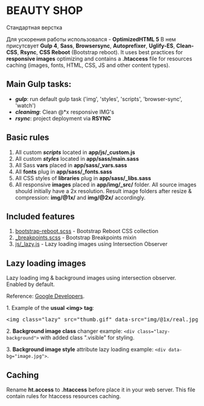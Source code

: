 <h1>BEAUTY SHOP</h1>
<p>Стандартная верстка</p>

<p>Для ускорения работы использовался - <strong>OptimizedHTML 5</strong> В нем присутсвует <strong>Gulp 4</strong>, <strong>Sass</strong>, <strong>Browsersync</strong>, <strong>Autoprefixer</strong>, <strong>Uglify-ES</strong>, <strong>Clean-CSS</strong>, <strong>Rsync</strong>, <strong>CSS Reboot</strong> (Bootstrap reboot). It uses best practices for <strong>responsive images</strong> optimizing and contains a <strong>.htaccess</strong> file for resources caching (images, fonts, HTML, CSS, JS and other content types).</p>

<h2>Main Gulp tasks:</h2>

<ul>
	<li><strong title="gulp task"><em>gulp</em></strong>: run default gulp task ('img', 'styles', 'scripts', 'browser-sync', 'watch')</li>
	<li><strong title="cleanimg task"><em>cleanimg</em></strong>: Clean @*x responsive IMG's</li>
	<li><strong title="rsync task"><em>rsync</em></strong>: project deployment via <strong>RSYNC</strong></li>
</ul>

<h2>Basic rules</h2>

<ol>
	<li>All custom <strong title="scripts task"><em>scripts</em></strong> located in <strong>app/js/_custom.js</strong></li>
	<li>All custom <strong title="styles task"><em>styles</em></strong> located in <strong>app/sass/main.sass</strong></li>
	<li>All Sass <strong>vars</strong> placed in <strong>app/sass/_vars.sass</strong></li>
	<li>All <strong>fonts</strong> plug in <strong>app/sass/_fonts.sass</strong></li>
	<li>All CSS styles of <strong>libraries</strong> plug in <strong>app/sass/_libs.sass</strong></li>
	<li>All responsive <strong>images</strong> placed in <strong>app/img/_src/</strong> folder. All source images should initially have a 2x resolution. Result image folders after resize & compression: <strong>img/@1x/</strong> and <strong>img/@2x/</strong> accordingly.</li>
</ol>

<h2>Included features</h2>

<ol>
	<li><a href="https://getbootstrap.com/docs/4.0/content/reboot/">bootstrap-reboot.scss</a> - Bootstrap Reboot CSS collection</li>
	<li>
		<a href="https://getbootstrap.com/docs/4.0/layout/overview/#responsive-breakpoints">_breakpoints.scss</a> - Bootstrap Breakpoints mixin</li>
	<li><a href="https://github.com/agragregra/OptimizedHTML-5/blob/master/app/js/_lazy.js">js/_lazy.js</a> - Lazy loading images using Intersection Observer</li>
</ol>

<h2>Lazy loading images</h2>

<p>Lazy loading img & background images using intersection observer. Enabled by default.</p>

<p>Reference: <a href="https://developers.google.com/web/fundamentals/performance/lazy-loading-guidance/images-and-video/#using_intersection_observer">Google Developers</a>.</p>

<p>1. Example of the <strong>usual &lt;img&gt; tag</strong>:</p>
<pre>&lt;img class="lazy" src="thumb.gif" data-src="img/@1x/real.jpg" data-srcset="img/@1x/real.jpg 1x, img/@2x/real.jpg 2x"&gt;</pre>

<p>2. <strong>Background image class</strong> changer example: <code>&lt;div class="lazy-background"&gt;</code> with added class ".visible" for styling.</p>

<p>3. <strong>Background image style</strong> attribute lazy loading example: <code>&lt;div data-bg="image.jpg"&gt;</code>.</p>

<h2>Caching</h2>

<p>Rename <strong>ht.access</strong> to <strong>.htaccess</strong> before place it in your web server. This file contain rules for htaccess resources caching.</p>
